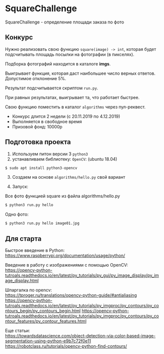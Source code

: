 # SquareChallenge

SquareChallenge - определение площади заказа по фото

## Конкурс

Нужно реализовать свою функцию ``square(image) -> int``,
которая будет подсчитывать площадь посылки на фотографии (в пикселях).

Подборка фотографий находится в каталоге **imgs**.

Выигрывает функция, которая даст наибольшее число верных ответов. 
Допустимое отклонение 5%.

Результат подсчитывается скриптом ``run.py``.

При равных результатах, выигрывает та, что работает быстрее.

Свою функцию поместить в каталог ``algorithms`` через пул-реквест.

- Конкурс длится 2 недели (c 20.11.2019 по 4.12.2019)
- Выполняется в свободное время
- Призовой фонд: 10000р

## Подготовка проекта

1. Используем питон версии 3 ``python3``
2. устанавливаем библиотеку: ``OpenCV``: (ubuntu 18.04)
```sh
$ sudo apt install python3-opencv
```
3. Создаем на основе ``algorithms/hello.py`` свой вариант 

4. Запуск:

Все фото функцией square из файла algorithms/hello.py
```sh
$ python3 run.py hello
```

Одно фото:
```sh
$ python3 run.py hello image01.jpg
```

## Для старта

Быстрое введение в Python:\
https://www.raspberrypi.org/documentation/usage/python/

Введение в работу с изображениями с помощью OpenCV:\
https://opencv-python-tutroals.readthedocs.io/en/latest/py_tutorials/py_gui/py_image_display/py_image_display.html

Шпаргалка по opencv:\
https://tproger.ru/translations/opencv-python-guide/#antialiasing
https://opencv-python-tutroals.readthedocs.io/en/latest/py_tutorials/py_imgproc/py_contours/py_contours_begin/py_contours_begin.html
https://opencv-python-tutroals.readthedocs.io/en/latest/py_tutorials/py_imgproc/py_contours/py_contour_features/py_contour_features.html

Еще статьи:\
https://towardsdatascience.com/object-detection-via-color-based-image-segmentation-using-python-e9b7c72f0e11
https://robotclass.ru/tutorials/opencv-python-find-contours/
